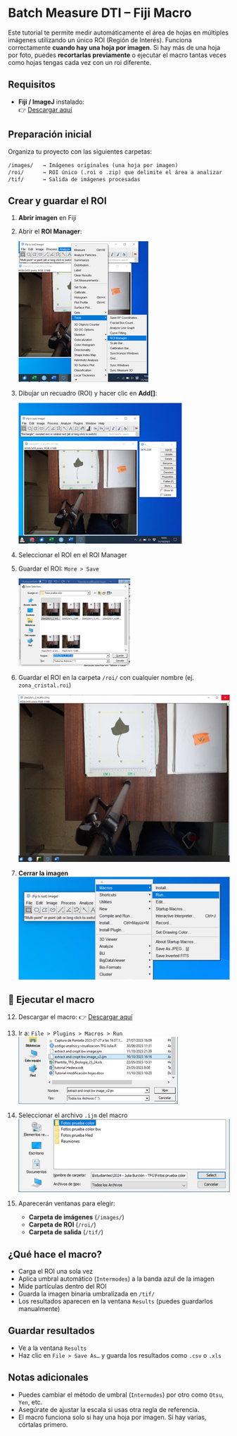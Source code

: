# Batch Measure DTI – Fiji Macro

Este tutorial te permite medir automáticamente el área de hojas en múltiples imágenes utilizando un único ROI (Región de Interés). Funciona correctamente **cuando hay una hoja por imagen**. Si hay más de una hoja por foto, puedes **recortarlas previamente** o ejecutar el macro tantas veces como hojas tengas cada vez con un roi diferente.

## Requisitos

- **Fiji / ImageJ** instalado:  
  👉 [Descargar aquí](https://imagej.net/software/fiji/downloads)

## Preparación inicial

Organiza tu proyecto con las siguientes carpetas:

```
/images/   → Imágenes originales (una hoja por imagen)
/roi/      → ROI único (.roi o .zip) que delimite el área a analizar
/tif/      → Salida de imágenes procesadas
```

## Crear y guardar el ROI

1. **Abrir imagen** en Fiji  
2. Abrir el **ROI Manager**:
   
   ![ROI Manager](img/Imagen1.png?raw=true "Abrir ROI Manager")

4. Dibujar un recuadro (ROI) y hacer clic en **Add[]**:
    
   ![Add ROI](img/Imagen2.png?raw=true "Añadir ROI")

6. Seleccionar el ROI en el ROI Manager  
7. Guardar el ROI: `More > Save`
   
   ![Guardar ROI](img/Imagen3.png?raw=true "Guardar ROI")

9. Guardar el ROI en la carpeta `/roi/` con cualquier nombre (ej. `zona_cristal.roi`)
    
   ![Guardar ROI en carpeta](img/Imagen4.png?raw=true "Guardar en carpeta")

11. **Cerrar la imagen**  
   ![Cerrar imagen](img/Imagen5.png?raw=true "Cerrar imagen")

## 🧪 Ejecutar el macro

12. Descargar el macro:
   👉 [Descargar aquí](https://github.com/ngmedina/leafarea/blob/main/calculate%20area_Hoja_v5.ijm)

13. Ir a: `File > Plugins > Macros > Run`  
   ![Run macro](img/Imagen8.png?raw=true "Ejecutar macro")

14. Seleccionar el archivo `.ijm` del macro  
   ![Seleccionar macro](img/Imagen9.png?raw=true "Seleccionar macro")

15. Aparecerán ventanas para elegir:
    - **Carpeta de imágenes** (`/images/`)
    - **Carpeta de ROI** (`/roi/`)
    - **Carpeta de salida** (`/tif/`)

## ¿Qué hace el macro?

- Carga el ROI una sola vez
- Aplica umbral automático (`Intermodes`) a la banda azul de la imagen
- Mide partículas dentro del ROI
- Guarda la imagen binaria umbralizada en `/tif/`
- Los resultados aparecen en la ventana `Results` (puedes guardarlos manualmente)

## Guardar resultados

- Ve a la ventana `Results`
- Haz clic en `File > Save As…` y guarda los resultados como `.csv` o `.xls`

## Notas adicionales

- Puedes cambiar el método de umbral (`Intermodes`) por otro como `Otsu`, `Yen`, etc.
- Asegúrate de ajustar la escala si usas otra regla de referencia.
- El macro funciona solo si hay una hoja por imagen. Si hay varias, córtalas primero.

